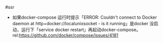 #ssr
- 如果docker-compose 运行时提示「ERROR: Couldn't connect to Docker daemon at http+docker://localunixsocket - is it running」是docker 没启动，运行下「service docker restart」再起动docker-compose。rel:https://github.com/docker/compose/issues/4181
